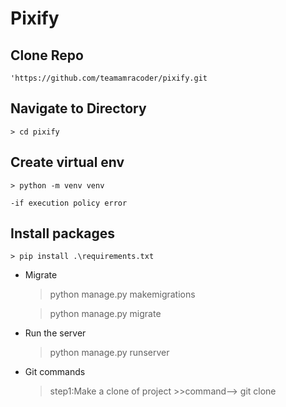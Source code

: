 # Pixify

## Clone Repo
    'https://github.com/teamamracoder/pixify.git

## Navigate to Directory
    > cd pixify

## Create virtual env
    > python -m venv venv

    -if execution policy error

## Install packages

    > pip install .\requirements.txt

- Migrate

    > python manage.py makemigrations

    > python manage.py migrate

- Run the server
    > python manage.py runserver

- Git commands
   > step1:Make a clone of project
        >>command-->  git clone
